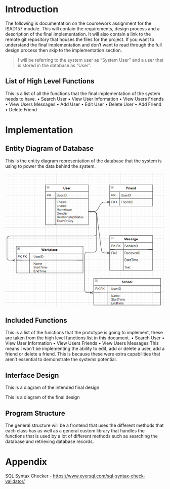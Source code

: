 # Introduction
The following is documentation on the coursework assignment for the ISAD157 module. This will contain the requirements, design process and a description of the final implementation. It will also contain a link to the remote git repository that houses the files for the project.
If you want to understand the final implementation and don’t want to read through the full design process then skip to the implementation section.
> I will be referring to the system user as “System User” and a user that is stored in the database as “User”.

## List of High Level Functions
This is a list of all the functions that the final implementation of the system needs to have.
•	Search User
•	View User Information
•	View Users Friends
•	View Users Messages
•	Add User
•	Edit User
•	Delete User
•	Add Friend
•	Delete Friend
# Implementation
## Entity Diagram of Database
This is the entity diagram representation of the database that the system is using to power the data behind the system.

![Final Entity Relationship Diagram](Images/FinalEntityImg.png)

## Included Functions
This is a list of the functions that the prototype is going to implement, these are taken from the high level functions list in this document.
•	Search User
•	View User Information
•	View Users Friends
•	View Users Messages
This means I won’t be implementing the ability to edit, add or delete a user, add a friend or delete a friend. This is because these were extra capabilities that aren’t essential to demonstrate the systems potential.
## Interface Design
This is a diagram of the intended final design

This is a diagram of the final design
## Program Structure
The general structure will be a frontend that uses the different methods that each class has as well as a general custom library that handles the functions that is used by a lot of different methods such as searching the database and retrieving database records.
# Appendix
SQL Syntax Checker - https://www.eversql.com/sql-syntax-check-validator/
